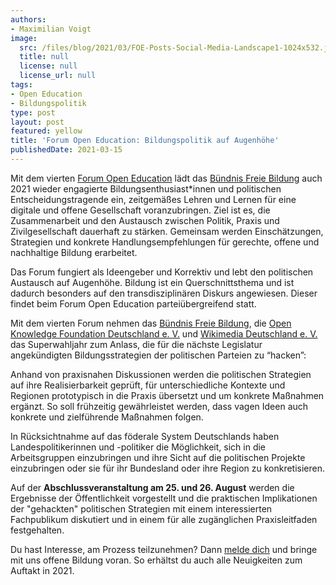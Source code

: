```yaml
---
authors:
- Maximilian Voigt
image:
  src: /files/blog/2021/03/FOE-Posts-Social-Media-Landscape1-1024x532.jpg
  title: null
  license: null
  license_url: null
tags:
- Open Education
- Bildungspolitik
type: post
layout: post
featured: yellow
title: 'Forum Open Education: Bildungspolitik auf Augenhöhe'
publishedDate: 2021-03-15
---
```


Mit dem vierten [Forum Open Education](https://education.forum-open.de/) lädt das [Bündnis Freie Bildung](https://buendnis-freie-bildung.de/) auch 2021 wieder engagierte Bildungsenthusiast*innen und politischen Entscheidungstragende ein, zeitgemäßes Lehren und Lernen für eine digitale und offene Gesellschaft voranzubringen. Ziel ist es, die Zusammenarbeit und den Austausch zwischen Politik, Praxis und Zivilgesellschaft dauerhaft zu stärken. Gemeinsam werden Einschätzungen, Strategien und konkrete Handlungsempfehlungen für gerechte, offene und nachhaltige Bildung erarbeitet.

Das Forum fungiert als Ideengeber und Korrektiv und lebt den politischen Austausch auf Augenhöhe. Bildung ist ein Querschnittsthema und ist dadurch besonders auf den transdisziplinären Diskurs angewiesen. Dieser findet beim Forum Open Education parteiübergreifend statt.

Mit dem vierten Forum nehmen das [Bündnis Freie Bildung](https://buendnis-freie-bildung.de/), die [Open Knowledge Foundation Deutschland e. V.](https://okfn.de/) und [Wikimedia Deutschland e. V.](https://www.wikimedia.de/) das Superwahljahr zum Anlass, die für die nächste Legislatur angekündigten Bildungsstrategien der politischen Parteien zu “hacken”:

Anhand von praxisnahen Diskussionen werden die politischen Strategien auf ihre Realisierbarkeit geprüft, für unterschiedliche Kontexte und Regionen prototypisch in die Praxis übersetzt und um konkrete Maßnahmen ergänzt. So soll frühzeitig gewährleistet werden, dass vagen Ideen auch konkrete und zielführende Maßnahmen folgen.

In Rücksichtnahme auf das föderale System Deutschlands haben Landespolitikerinnen und -politiker die Möglichkeit, sich in die Arbeitsgruppen einzubringen und ihre Sicht auf die politischen Projekte einzubringen oder sie für ihr Bundesland oder ihre Region zu konkretisieren.

Auf der **Abschlussveranstaltung am 25. und 26. August** werden die Ergebnisse der Öffentlichkeit vorgestellt und die praktischen Implikationen der "gehackten" politischen Strategien mit einem interessierten Fachpublikum diskutiert und in einem für alle zugänglichen Praxisleitfaden festgehalten.

Du hast Interesse, am Prozess teilzunehmen? Dann [melde dich](/projekte/forumopenedu/) und bringe mit uns offene Bildung voran. So erhältst du auch alle Neuigkeiten zum Auftakt in 2021.